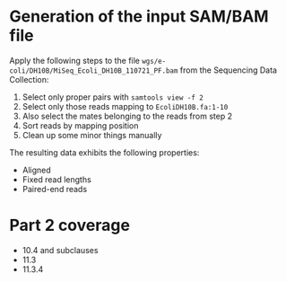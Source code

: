 # Generation of the input SAM/BAM file

Apply the following steps to the file ``wgs/e-coli/DH10B/MiSeq_Ecoli_DH10B_110721_PF.bam`` from the Sequencing Data Collection:

1. Select only proper pairs with ``samtools view -f 2``
2. Select only those reads mapping to ``EcoliDH10B.fa:1-10``
3. Also select the mates belonging to the reads from step 2
4. Sort reads by mapping position
5. Clean up some minor things manually

The resulting data exhibits the following properties:

- Aligned
- Fixed read lengths
- Paired-end reads

# Part 2 coverage

- 10.4 and subclauses
- 11.3
- 11.3.4
